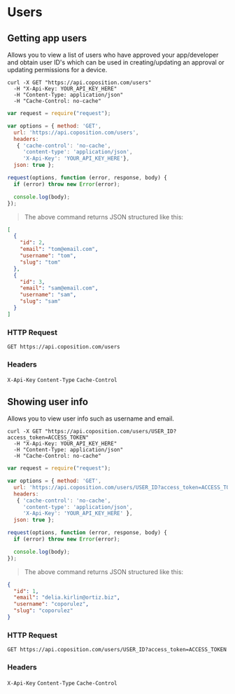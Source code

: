 # Users

## Getting app users

Allows you to view a list of users who have approved your app/developer and obtain user ID's which can be used in creating/updating an approval or updating permissions for a device.

```shell
curl -X GET "https://api.coposition.com/users"
  -H "X-Api-Key: YOUR_API_KEY_HERE"
  -H "Content-Type: application/json"
  -H "Cache-Control: no-cache"
```
```javascript
var request = require("request");

var options = { method: 'GET',
  url: 'https://api.coposition.com/users',
  headers:
   { 'cache-control': 'no-cache',
     'content-type': 'application/json',
     'X-Api-Key': 'YOUR_API_KEY_HERE'},
  json: true };

request(options, function (error, response, body) {
  if (error) throw new Error(error);

  console.log(body);
});

```
> The above command returns JSON structured like this:

```json
[
  {
    "id": 2,
    "email": "tom@email.com",
    "username": "tom",
    "slug": "tom"
  },
  {
    "id": 3,
    "email": "sam@email.com",
    "username": "sam",
    "slug": "sam"
  }
]
```
### HTTP Request
`GET https://api.coposition.com/users`

### Headers

`X-Api-Key`
`Content-Type`
`Cache-Control`

## Showing user info

Allows you to view user info such as username and email.

```shell
curl -X GET "https://api.coposition.com/users/USER_ID?access_token=ACCESS_TOKEN"
  -H "X-Api-Key: YOUR_API_KEY_HERE"
  -H "Content-Type: application/json"
  -H "Cache-Control: no-cache"
```
```javascript
var request = require("request");

var options = { method: 'GET',
  url: 'https://api.coposition.com/users/USER_ID?access_token=ACCESS_TOKEN',
  headers:
   { 'cache-control': 'no-cache',
     'content-type': 'application/json',
     'X-Api-Key': 'YOUR_API_KEY_HERE' },
  json: true };

request(options, function (error, response, body) {
  if (error) throw new Error(error);

  console.log(body);
});

```
> The above command returns JSON structured like this:

```json
{
  "id": 1,
  "email": "delia.kirlin@ortiz.biz",
  "username": "coporulez",
  "slug": "coporulez"
}
```
### HTTP Request
`GET https://api.coposition.com/users/USER_ID?access_token=ACCESS_TOKEN`

### Headers

`X-Api-Key`
`Content-Type`
`Cache-Control`
